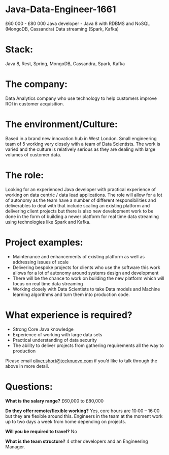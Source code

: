 # Java-Data-Engineer-1661
£60 000 - £80 000 Java developer - Java 8 with RDBMS and NoSQL (MongoDB, Cassandra) Data streaming (Spark, Kafka)
# Stack: 
Java 8, Rest, Spring, MongoDB, Cassandra, Spark, Kafka 

# The company: 
Data Analytics company who use technology to help customers improve ROI in customer acquisition. 

# The environment/Culture: 

Based in a brand new innovation hub in West London. Small engineering team of 5 working very closely with a team of Data Scientists. The work is varied and the culture is relatively serious as they are dealing with large volumes of customer data. 

# The role: 

Looking for an experienced Java developer with practical experience of working on data centric / data lead applications. The role will allow for a lot of autonomy as the team have a number of different responsibilities and deliverables to deal with that include scaling an existing platform and delivering client projects but there is also new development work to be done in the form of building a newer platform for real time data streaming using technologies like Spark and Kafka. 

# Project examples: 

- Maintenance and enhancements of existing platform as well as addressing issues of scale
- Delivering bespoke projects for clients who use the software this work allows for a lot of autonomy around systems design and development 
- There will be the chance to work on building the new platform which will focus on real time data streaming 
- Working closely with Data Scientists to take Data models and Machine learning algorithms and turn them into production code. 

# What experience is required?

-	Strong Core Java knowledge
-	Experience of working with large data sets 
-	Practical understanding of data security 
-	The ability to deliver projects from gathering requirements all the way to production

Please email oliver.short@tecknuovo.com if you’d like to talk through the above in more detail.

# Questions:
**What is the salary range?**
£60,000 to £80,000

**Do they offer remote/flexible working?**
Yes, core hours are 10:00 – 16:00 but they are flexible around this. Engineers in the team at the moment work up to two days a week from home depending on projects. 

**Will you be required to travel?** 
No

**What is the team structure?**
4 other developers and an Engineering Manager. 


